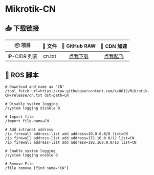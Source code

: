 # Mikrotik-CN

## 📥 下载链接
|   📦 项目    | 📃 文件  |                                🐙 GitHub RAW                                |                               🚀 CDN 加速                               |
|:----------:|:------:|:---------------------------------------------------------------------------:|:---------------------------------------------------------------------:|
| IP-CIDR 列表 | cn.txt | [点我下载](https://raw.githubusercontent.com/kz0612/Mikrotik-CN/release/cn.txt) | [点我起飞](https://cdn.jsdelivr.net/gh/kz0612/Mikrotik-CN@release/cn.txt) |

## 📲️ ROS 脚本

```
# Download and name as "CN"
/tool fetch url=https://raw.githubusercontent.com/kz0612/Mikrotik-CN/release/cn.txt dst-path=CN

# Disable system logging
/system logging disable 0

# Import file
/import file-name=CN

# Add intranet address
/ip firewall address-list add address=10.0.0.0/8 list=CN
/ip firewall address-list add address=172.16.0.0/12 list=CN
/ip firewall address-list add address=192.168.0.0/16 list=CN

# Enable system logging
/system logging enable 0

# Remove File
/file remove [find name="CN"]
```